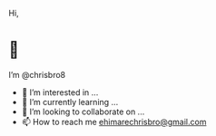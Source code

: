  Hi, <h1>👋</h1>I’m @chrisbro8
- 👀 I’m interested in ...
- 🌱 I’m currently learning ...
- 💞️ I’m looking to collaborate on ...
- 📫 How to reach me ehimarechrisbro@gmail.com

<!---
chrisbro8/chrisbro8 is a ✨ special ✨ repository because its `README.md` (this file) appears on your GitHub profile.
You can click the Preview link to take a look at your changes.
--->
